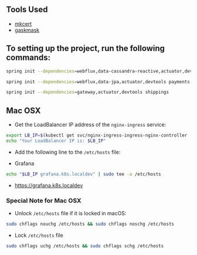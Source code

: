 ## Tools Used

- [mkcert](https://github.com/FiloSottile/mkcert)
- [gaskmask](https://github.com/2ndalpha/gasmask)

## To setting up the project, run the following commands:

```bash
spring init --dependencies=webflux,data-cassandra-reactive,actuator,devtools orders
```

```bash
spring init --dependencies=webflux,data-jpa,actuator,devtools payments
```

```bash
spring init --dependencies=gateway,actuator,devtools shippings
```

## Mac OSX

* Get the LoadBalancer IP address of the `nginx-ingress` service:

```bash
export LB_IP=$(kubectl get svc/nginx-ingress-ingress-nginx-controller -n kube-addons -o=jsonpath='{.status.loadBalancer.ingress[0].ip}')
echo "Your LoadBalancer IP is: $LB_IP"
```

* Add the following line to the `/etc/hosts` file:

- Grafana

```bash
echo "$LB_IP grafana.k8s.localdev" | sudo tee -a /etc/hosts
```

- https://grafana.k8s.localdev

### Special Note for Mac OSX

* Unlock `/etc/hosts` file if it is locked in macOS:

```bash
sudo chflags nouchg /etc/hosts && sudo chflags noschg /etc/hosts
```

* Lock `/etc/hosts` file

```bash
sudo chflags uchg /etc/hosts && sudo chflags schg /etc/hosts
```
